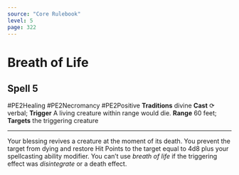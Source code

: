 ```yaml
---
source: "Core Rulebook"
level: 5
page: 322
---
```


# Breath of Life
## Spell 5
#PE2Healing #PE2Necromancy #PE2Positive 
**Traditions** divine
**Cast** ⟳ verbal; **Trigger** A living creature within range would die.
**Range** 60 feet; **Targets** the triggering creature

-----
Your blessing revives a creature at the moment of its death. You prevent the target from dying and restore Hit Points to the target equal to 4d8 plus your spellcasting ability modifier. You can’t use *breath of life* if the triggering effect was *disintegrate* or a death effect.